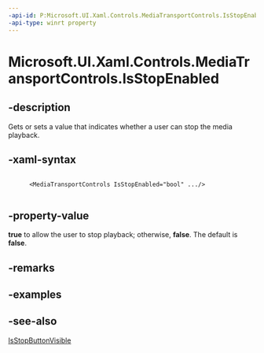 ```yaml
---
-api-id: P:Microsoft.UI.Xaml.Controls.MediaTransportControls.IsStopEnabled
-api-type: winrt property
---
```


# Microsoft.UI.Xaml.Controls.MediaTransportControls.IsStopEnabled

<!--
public bool IsStopEnabled { get; set; }
-->


## -description
Gets or sets a value that indicates whether a user can stop the media playback.


## -xaml-syntax
```xaml

      <MediaTransportControls IsStopEnabled="bool" .../>
    
```


## -property-value
**true** to allow the user to stop playback; otherwise, **false**. The default is **false**.

## -remarks

## -examples

## -see-also
[IsStopButtonVisible](mediatransportcontrols_isstopbuttonvisible.md)
